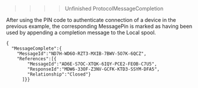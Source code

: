 >>>> Unfinished ProtocolMessageCompletion



After using the PIN code to authenticate connection of a device in the previous 
example, the corresponding MessagePin is marked as having been used by appending 
a completion message to the Local spool.

~~~~
{
  "MessageComplete":{
    "MessageId":"ND7H-WD6O-RZT3-MXIB-7BWV-5O7K-6QCZ",
    "References":[{
        "MessageId":"AD6E-S7OC-XTQK-6IQY-PCE2-FEOB-C7U5",
        "ResponseId":"MDW6-33OF-Z3NV-GCFK-KTD3-SSYM-DFA5",
        "Relationship":"Closed"}
      ]}}
~~~~

